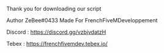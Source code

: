 Thank you for downloading our script

Author ZeBee#0433
Made For FrenchFiveMDeveloppement

Discord : https://discord.gg/vzbjvdatzH

Tebex : https://frenchfivemdev.tebex.io/